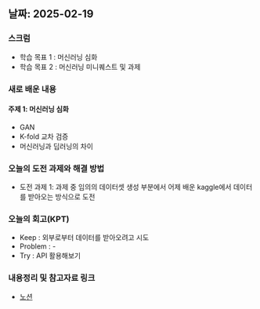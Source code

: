 
## 날짜: 2025-02-19

### 스크럼
- 학습 목표 1 : 머신러닝 심화
- 학습 목표 2 : 머신러닝 미니퀘스트 및 과제

### 새로 배운 내용
#### 주제 1: 머신러닝 심화
- GAN
- K-fold 교차 검증
- 머신러닝과 딥러닝의 차이


### 오늘의 도전 과제와 해결 방법
- 도전 과제 1: 과제 중 임의의 데이터셋 생성 부분에서 어제 배운 kaggle에서 데이터를 받아오는 방식으로 도전

### 오늘의 회고(KPT)
- Keep : 외부로부터 데이터를 받아오려고 시도
- Problem : -
- Try : API 활용해보기

### 내용정리 및 참고자료 링크
- [노션](https://grizzly-crater-c04.notion.site/250219-19f75a6ebc0a802287e1db5d279ead59?pvs=4)
